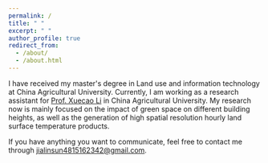 ```yaml
---
permalink: /
title: " "
excerpt: " "
author_profile: true
redirect_from: 
  - /about/
  - /about.html
---
```


I have received my master's degree in Land use and information technology at China Agricultural
University. Currently, I am working as a research assistant for [Prof. Xuecao Li](https://scholar.google.com.hk/citations?user=r2p47SEAAAAJ&hl=zh-CN) in China Agricultural University. My research now is mainly 
focused on the impact of green space on different building heights, as well as the generation of high spatial resolution hourly land surface temperature products.

If you have anything you want to communicate, feel free to contact me through [jialinsun4815162342@gmail.com](jialinsun4815162342@gmail.com).

